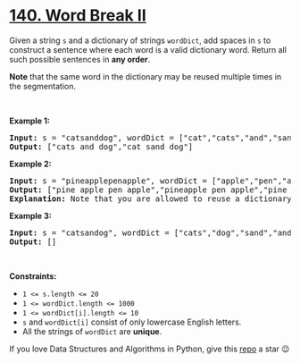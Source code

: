 # [140. Word Break II][title]

<p>Given a string <code>s</code> and a dictionary of strings <code>wordDict</code>, add spaces in <code>s</code> to construct a sentence where each word is a valid dictionary word. Return all such possible sentences in <strong>any order</strong>.</p>
<p><strong>Note</strong> that the same word in the dictionary may be reused multiple times in the segmentation.</p>
<p> </p>
<p><strong>Example 1:</strong></p>
<pre><strong>Input:</strong> s = "catsanddog", wordDict = ["cat","cats","and","sand","dog"]
<strong>Output:</strong> ["cats and dog","cat sand dog"]
</pre>
<p><strong>Example 2:</strong></p>
<pre><strong>Input:</strong> s = "pineapplepenapple", wordDict = ["apple","pen","applepen","pine","pineapple"]
<strong>Output:</strong> ["pine apple pen apple","pineapple pen apple","pine applepen apple"]
<strong>Explanation:</strong> Note that you are allowed to reuse a dictionary word.
</pre>
<p><strong>Example 3:</strong></p>
<pre><strong>Input:</strong> s = "catsandog", wordDict = ["cats","dog","sand","and","cat"]
<strong>Output:</strong> []
</pre>
<p> </p>
<p><strong>Constraints:</strong></p>
<ul>
<li><code>1 &lt;= s.length &lt;= 20</code></li>
<li><code>1 &lt;= wordDict.length &lt;= 1000</code></li>
<li><code>1 &lt;= wordDict[i].length &lt;= 10</code></li>
<li><code>s</code> and <code>wordDict[i]</code> consist of only lowercase English letters.</li>
<li>All the strings of <code>wordDict</code> are <strong>unique</strong>.</li>
</ul>


If you love Data Structures and Algorithms in Python, give this [repo][me] a star :wink:

[title]: https://leetcode.com/problems/word-break-ii
[me]: https://github.com/bumblebee211196/awesome-python-leetcode